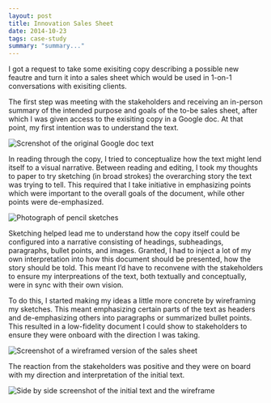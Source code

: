 ```yaml
---
layout: post
title: Innovation Sales Sheet
date: 2014-10-23
tags: case-study
summary: "summary..."
---
```


I got a request to take some exisiting copy describing a possible new feautre and turn it into a sales sheet which would be used in 1-on-1 conversations with exisiting clients.

The first step was meeting with the stakeholders and receiving an in-person summary of the intended purpose and goals of the to-be sales sheet, after which I was given access to the exisiting copy in a Google doc. At that point, my first intention was to understand the text.

![Screnshot of the original Google doc text](http://jim-nielsen.com/blog/assets/img/2014/sales-sheet-google-doc.jpg "How it all started")

In reading through the copy, I tried to conceptualize how the text might lend itself to a visual narrative. Between reading and editing, I took my thoughts to paper to try sketching (in broad strokes) the overarching story the text was trying to tell. This required that I take initiative in emphasizing points which were important to the overall goals of the document, while other points were de-emphasized.

![Photograph of pencil sketches](http://jim-nielsen.com/blog/assets/img/2014/sales-sheet-sketches.jpg "Initial sketches on the document layout")

Sketching helped lead me to understand how the copy itself could be configured into a narrative consisting of headings, subheadings, paragraphs, bullet points, and images. Granted, I had to inject a lot of my own interpretation into how this document should be presented, how the story should be told. This meant I’d have to reconvene with the stakeholders to ensure my interpreations of the text, both textually and conceptually, were in sync with their own vision.

To do this, I started making my ideas a little more concrete by wireframing my sketches. This meant emphasizing certain parts of the text as headers and de-emphasizing others into paragraphs or summarized bullet points. This resulted in a low-fidelity document I could show to stakeholders to ensure they were onboard with the direction I was taking.

![Screenshot of a wireframed version of the sales sheet](http://jim-nielsen.com/blog/assets/img/2014/sales-sheet-wireframe.jpg "Document wireframe used to sell stakeholders on my direction")

The reaction from the stakeholders was positive and they were on board with my direction and interpretation of the initial text.

![Side by side screenshot of the initial text and the wireframe](http://jim-nielsen.com/blog/assets/img/2014/sales-sheet-text-to-wireframe.jpg "Side-by-side view of the text transformed into a wireframed visual narrative")
